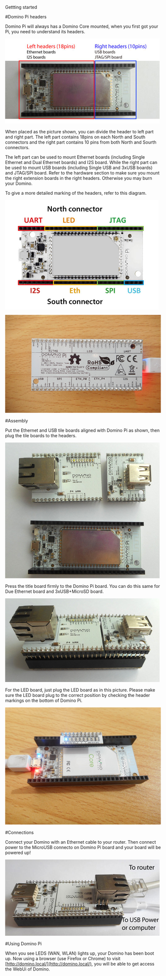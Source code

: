 Gettting started

#Domino Pi headers

Domino Pi will always has a Domino Core mounted, when you first got your Pi, you need to understand its headers.

![headers](src/pi-headers.jpg)

When placed as the picture shown, you can divide the header to left part and right part. The left part contains 18pins on each North and South connectors and the right part contains 10 pins from both North and Sourth connectors. 

The left part can be used to mount Ethernet boards (including Single Ethernet and Dual Ethernet boards) and I2S board. While the right part can be used to mount USB boards (including Single USB and 3xUSB boards) and JTAG/SPI board. Refer to the hardware section to make sure you mount the right extension boards in the right headers. Otherwise you may burn your Domino.

To give a more detailed marking of the headers, refer to this diagram.

![headers detailed](src/pi-headers1.jpg)

![Pi back](src/pi-back.jpg)

#Assembly

Put the Ethernet and USB tile boards aligned with Domino Pi as shown, then plug the tile boards to the headers. 

![Assembly](src/assembly.jpg)

Press the title board firmly to the Domino Pi board. You can do this same for Due Ethernet board and 3xUSB+MicroSD board.

![Assembly1](src/assembly1.jpg)



For the LED board, just plug the LED board as in this picture. Please make sure the LED board plug to the correct position by checking the header markings on the bottom of Domino Pi.

![LED](src/led.jpg)

#Connections

Connect your Domino with an Ethernet cable to your router. Then connect power to the MicroUSB connecto on Domino Pi board and your board will be powered up!


![Connection](src/pi-connection.jpg)

#Using Domino Pi

When you see LEDS (WAN, WLAN) lights up, your Domino has been boot up. Now using a browser (use Firefox or Chrome) to visit [http://domino.local/](http://domino.local/), you will be able to get access the WebUi of Domino.
